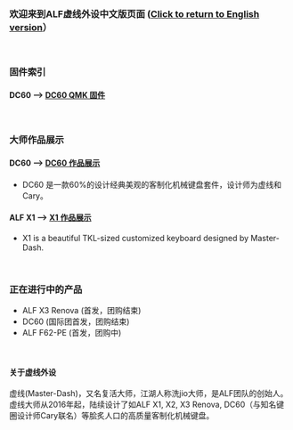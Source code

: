 ### 欢迎来到ALF虚线外设中文版页面 ([Click to return to English version](http://alfstudio.club)）

<br>

### 固件索引

#### DC60 --> [DC60 QMK 固件](/doc/dc60中文固件手册.md)

<br>

### 大师作品展示

#### DC60 --> [DC60 作品展示](/doc/dc60_gallery.md)
* DC60 是一款60%的设计经典美观的客制化机械键盘套件，设计师为虚线和Cary。

#### ALF X1 --> [X1 作品展示](/doc/x1_gallery.md)
* X1 is a beautiful TKL-sized customized keyboard designed by Master-Dash. 
<br>

### 正在进行中的产品

* ALF X3 Renova (首发，团购结束)
* DC60 (国际团首发，团购结束)
* ALF F62-PE (首发，团购中)



<br>

#### 关于虚线外设

虚线(Master-Dash)，又名复活大师，江湖人称洗jio大师，是ALF团队的创始人。虚线大师从2016年起，陆续设计了如ALF X1, X2, X3 Renova, DC60（与知名键圈设计师Cary联名）等脍炙人口的高质量客制化机械键盘。
